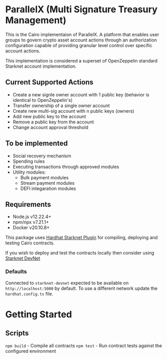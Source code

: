 # ParallelX (Multi Signature Treasury Management)

This is the Cairo implementaion of ParallelX. A platform that enables user groups to govern crypto asset account actions through an authorization configuration capable of providing granular level control over specific account actions.

This implementation is considered a superset of OpenZeppelin standard Starknet account implementation. 


## Current Supported Actions

* Create a new signle owner account with 1 public key (behavior is identical to OpenZeppelin's)
* Transfer ownership of a single owner account
* Create new multi-sig account with n public keys (owners)
* Add new public key to the account
* Remove a public key from the account
* Change account approval threshold


## To be implemented

* Social recovery mechanism
* Spending rules
* Executing transactions through approved modules
* Utility modules:
    * Bulk payment modules
    * Stream payment modules
    * DEFI integaration modules



## Requirements

* Node.js v12.22.4+
* npm/npx v7.21.1+
* Docker v20.10.8+

This package uses [Hardhat Starknet Plugin](https://github.com/Shard-Labs/starknet-hardhat-plugin) for compiling, deploying and testing Cairo contracts. 

If you wish to deploy and test the contracts locally then consider using [Starknet DevNet](https://github.com/Shard-Labs/starknet-devnet)


### Defaults

Connected to `starknet-devnet` expected to be available on `http://localhost:5000` by default. 
To use a different network update the `hardhat.config.ts` file. 


# Getting Started
## Scripts
`npm build` - Compile all contracts 
`npm test` - Run contract tests against the configured environment

